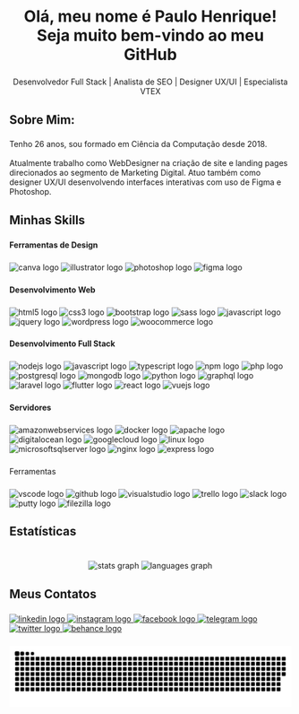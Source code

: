 <h1 align="center">Olá, meu nome é Paulo Henrique! <br>Seja muito bem-vindo ao meu GitHub</h1>

###

<p align="center">Desenvolvedor Full Stack | Analista de SEO | Designer UX/UI | Especialista VTEX</p>

###

<h2 align="left">Sobre Mim:</h2>

###

<p align="left">Tenho 26 anos, sou formado em Ciência da Computação desde 2018.<br><br>Atualmente trabalho como WebDesigner na criação de site e landing pages direcionados ao segmento de Marketing Digital. Atuo também como designer UX/UI desenvolvendo interfaces interativas com uso de Figma e Photoshop.</p>

###

<h2 align="left">Minhas Skills</h2>

###

<h4 align="left">Ferramentas de Design</h4>

###

<div align="left">
  <img src="https://cdn.jsdelivr.net/gh/devicons/devicon/icons/canva/canva-original.svg" height="25" width="37" alt="canva logo"  />
  <img src="https://cdn.jsdelivr.net/gh/devicons/devicon/icons/illustrator/illustrator-line.svg" height="25" width="37" alt="illustrator logo"  />
  <img src="https://cdn.jsdelivr.net/gh/devicons/devicon/icons/photoshop/photoshop-line.svg" height="25" width="37" alt="photoshop logo"  />
  <img src="https://cdn.jsdelivr.net/gh/devicons/devicon/icons/figma/figma-original.svg" height="25" width="37" alt="figma logo"  />
</div>

###

<h4 align="left">Desenvolvimento Web</h4>

###

<div align="left">
  <img src="https://cdn.jsdelivr.net/gh/devicons/devicon/icons/html5/html5-original.svg" height="25" width="37" alt="html5 logo"  />
  <img src="https://cdn.jsdelivr.net/gh/devicons/devicon/icons/css3/css3-original.svg" height="25" width="37" alt="css3 logo"  />
  <img src="https://cdn.jsdelivr.net/gh/devicons/devicon/icons/bootstrap/bootstrap-original.svg" height="25" width="37" alt="bootstrap logo"  />
  <img src="https://cdn.jsdelivr.net/gh/devicons/devicon/icons/sass/sass-original.svg" height="25" width="37" alt="sass logo"  />
  <img src="https://cdn.jsdelivr.net/gh/devicons/devicon/icons/javascript/javascript-original.svg" height="25" width="37" alt="javascript logo"  />
  <img src="https://cdn.jsdelivr.net/gh/devicons/devicon/icons/jquery/jquery-original.svg" height="25" width="37" alt="jquery logo"  />
  <img src="https://cdn.jsdelivr.net/gh/devicons/devicon/icons/wordpress/wordpress-plain.svg" height="25" width="37" alt="wordpress logo"  />
  <img src="https://cdn.jsdelivr.net/gh/devicons/devicon/icons/woocommerce/woocommerce-plain-wordmark.svg" height="25" width="37" alt="woocommerce logo"  />
</div>

###

<h4 align="left">Desenvolvimento Full Stack</h4>

###

<div align="left">
  <img src="https://cdn.jsdelivr.net/gh/devicons/devicon/icons/nodejs/nodejs-original.svg" height="25" width="37" alt="nodejs logo"  />
  <img src="https://cdn.jsdelivr.net/gh/devicons/devicon/icons/javascript/javascript-original.svg" height="25" width="37" alt="javascript logo"  />
  <img src="https://cdn.jsdelivr.net/gh/devicons/devicon/icons/typescript/typescript-original.svg" height="25" width="37" alt="typescript logo"  />
  <img src="https://cdn.jsdelivr.net/gh/devicons/devicon/icons/npm/npm-original-wordmark.svg" height="25" width="37" alt="npm logo"  />
  <img src="https://cdn.jsdelivr.net/gh/devicons/devicon/icons/php/php-original.svg" height="25" width="37" alt="php logo"  />
  <img src="https://cdn.jsdelivr.net/gh/devicons/devicon/icons/postgresql/postgresql-original.svg" height="25" width="37" alt="postgresql logo"  />
  <img src="https://cdn.jsdelivr.net/gh/devicons/devicon/icons/mongodb/mongodb-original.svg" height="25" width="37" alt="mongodb logo"  />
  <img src="https://cdn.jsdelivr.net/gh/devicons/devicon/icons/python/python-original.svg" height="25" width="37" alt="python logo"  />
  <img src="https://cdn.jsdelivr.net/gh/devicons/devicon/icons/graphql/graphql-plain.svg" height="25" width="37" alt="graphql logo"  />
  <img src="https://cdn.jsdelivr.net/gh/devicons/devicon/icons/laravel/laravel-plain.svg" height="25" width="37" alt="laravel logo"  />
  <img src="https://cdn.jsdelivr.net/gh/devicons/devicon/icons/flutter/flutter-original.svg" height="25" width="37" alt="flutter logo"  />
  <img src="https://cdn.jsdelivr.net/gh/devicons/devicon/icons/react/react-original.svg" height="25" width="37" alt="react logo"  />
  <img src="https://cdn.jsdelivr.net/gh/devicons/devicon/icons/vuejs/vuejs-original.svg" height="25" width="37" alt="vuejs logo"  />
</div>

###

<h4 align="left">Servidores</h4>

###

<div align="left">
  <img src="https://cdn.jsdelivr.net/gh/devicons/devicon/icons/amazonwebservices/amazonwebservices-original.svg" height="25" width="37" alt="amazonwebservices logo"  />
  <img src="https://cdn.jsdelivr.net/gh/devicons/devicon/icons/docker/docker-original.svg" height="25" width="37" alt="docker logo"  />
  <img src="https://cdn.jsdelivr.net/gh/devicons/devicon/icons/apache/apache-original.svg" height="25" width="37" alt="apache logo"  />
  <img src="https://cdn.jsdelivr.net/gh/devicons/devicon/icons/digitalocean/digitalocean-original.svg" height="25" width="37" alt="digitalocean logo"  />
  <img src="https://cdn.jsdelivr.net/gh/devicons/devicon/icons/googlecloud/googlecloud-original.svg" height="25" width="37" alt="googlecloud logo"  />
  <img src="https://cdn.jsdelivr.net/gh/devicons/devicon/icons/linux/linux-original.svg" height="25" width="37" alt="linux logo"  />
  <img src="https://cdn.jsdelivr.net/gh/devicons/devicon/icons/microsoftsqlserver/microsoftsqlserver-plain.svg" height="25" width="37" alt="microsoftsqlserver logo"  />
  <img src="https://cdn.jsdelivr.net/gh/devicons/devicon/icons/nginx/nginx-original.svg" height="25" width="37" alt="nginx logo"  />
  <img src="https://cdn.jsdelivr.net/gh/devicons/devicon/icons/express/express-original.svg" height="25" width="37" alt="express logo"  />
</div>

###

<p align="left">Ferramentas</p>

###

<div align="left">
  <img src="https://cdn.jsdelivr.net/gh/devicons/devicon/icons/vscode/vscode-original.svg" height="25" width="37" alt="vscode logo"  />
  <img src="https://cdn.jsdelivr.net/gh/devicons/devicon/icons/github/github-original.svg" height="25" width="37" alt="github logo"  />
  <img src="https://cdn.jsdelivr.net/gh/devicons/devicon/icons/visualstudio/visualstudio-plain.svg" height="25" width="37" alt="visualstudio logo"  />
  <img src="https://cdn.jsdelivr.net/gh/devicons/devicon/icons/trello/trello-plain.svg" height="25" width="37" alt="trello logo"  />
  <img src="https://cdn.jsdelivr.net/gh/devicons/devicon/icons/slack/slack-original.svg" height="25" width="37" alt="slack logo"  />
  <img src="https://cdn.jsdelivr.net/gh/devicons/devicon/icons/putty/putty-original.svg" height="25" width="37" alt="putty logo"  />
  <img src="https://cdn.jsdelivr.net/gh/devicons/devicon/icons/filezilla/filezilla-plain.svg" height="25" width="37" alt="filezilla logo"  />
</div>

###

<h2 align="left">Estatísticas</h2>

###

<br clear="both">

<div align="center">
  <img src="https://github-readme-stats.vercel.app/api?hide_title=false&hide_rank=true&show_icons=true&include_all_commits=true&count_private=true&disable_animations=false&theme=codeSTACKr&locale=pt-br&hide_border=false&custom_title=Minhas Estatísticas&username=soupaulogomes" height="150" alt="stats graph"  />
  <img src="https://github-readme-stats.vercel.app/api/top-langs?locale=pt-br&hide_title=false&layout=compact&card_width=320&langs_count=5&theme=codeSTACKr&hide_border=false&custom_title=O que mais uso&username=soupaulogomes" height="150" alt="languages graph"  />
</div>

###

<h2 align="left">Meus Contatos</h2>

###

<div align="left">
  <a href="https://www.linkedin.com/in/soupaulogomes/" target="_blank">
    <img src="https://img.shields.io/static/v1?message=LinkedIn&logo=linkedin&label=&color=0077B5&logoColor=white&labelColor=&style=for-the-badge" height="25" alt="linkedin logo"  />
  </a>
  <a href="https://www.instagram.com/soupaulogomes/" target="_blank">
    <img src="https://img.shields.io/static/v1?message=Instagram&logo=instagram&label=&color=E4405F&logoColor=white&labelColor=&style=for-the-badge" height="25" alt="instagram logo"  />
  </a>
  <a href="https://www.facebook.com/soupaulogomes" target="_blank">
    <img src="https://img.shields.io/static/v1?message=Facebook&logo=facebook&label=&color=1877F2&logoColor=white&labelColor=&style=for-the-badge" height="25" alt="facebook logo"  />
  </a>
  <a href="https://t.me/soupaulogomes" target="_blank">
    <img src="https://img.shields.io/static/v1?message=Telegram&logo=telegram&label=&color=2CA5E0&logoColor=white&labelColor=&style=for-the-badge" height="25" alt="telegram logo"  />
  </a>
  <a href="https://twitter.com/soupaulogomes" target="_blank">
    <img src="https://img.shields.io/static/v1?message=Twitter&logo=twitter&label=&color=1DA1F2&logoColor=white&labelColor=&style=for-the-badge" height="25" alt="twitter logo"  />
  </a>
  <a href="https://behance.net/soupaulogomes" target="_blank">
    <img src="https://img.shields.io/static/v1?message=Behance&logo=behance&label=&color=1769ff&logoColor=white&labelColor=&style=for-the-badge" height="25" alt="behance logo"  />
  </a>
</div>

###

<img src="https://github.com/soupaulogomes/soupaulogomes/blob/output/snake.svg" alt="Snake animation" />

###

